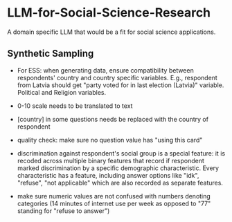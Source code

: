 # LLM-for-Social-Science-Research
A domain specific LLM that would be a fit for social science applications.


## Synthetic Sampling

- For ESS: when generating data, ensure compatibility between respondents' country and country specific variables. E.g., respondent from Latvia should get "party voted for in last election (Latvia)" variable. Political and Religion variables.


- 0-10 scale needs to be translated to text

- [country] in some questions needs be replaced with the country of respondent

- quality check: make sure no question value has "using this card"

- discrimination against respondent's social group is a special feature: it is recoded across multiple binary features that record if respondent marked discrimination by a specific demographic characteristic. Every characteristic has a feature, including answer options like "idk", "refuse", "not applicable" which are also recorded as separate features. 

- make sure numeric values are not confused with numbers denoting categories (14 minutes of internet use per week as opposed to "77" standing for "refuse to answer")
